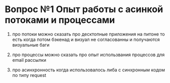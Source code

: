 # Вопрос №1 Опыт работы с асинкой потоками и процессами

1. про потоки можно сказать про десктопные приложения на питоне то есть когда потом бэкенад и визуал не согласованны и получаются визуальные баги

2. про процессы можно сказать про опыт использвания процессов для email рассылки

3. про асинхронность когда использовалось либа с синхронным кодом по типу request


